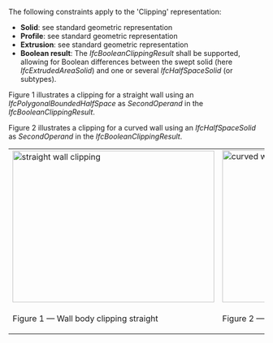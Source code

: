 The following constraints apply to the 'Clipping' representation:

* **Solid**: see standard geometric representation
* **Profile**: see standard geometric representation
* **Extrusion**: see standard geometric representation
* **Boolean result**: The _IfcBooleanClippingResult_ shall be supported, allowing for Boolean differences between the swept solid (here _IfcExtrudedAreaSolid_) and one or several _IfcHalfSpaceSolid_ (or subtypes).

Figure 1 illustrates a clipping for a straight wall using an _IfcPolygonalBoundedHalfSpace_ as _SecondOperand_ in the _IfcBooleanClippingResult_.

Figure 2 illustrates a clipping for a curved wall using an _IfcHalfSpaceSolid_ as _SecondOperand_ in the _IfcBooleanClippingResult_.

<table cellpadding="2" cellspacing="2">
<tr>
<td><img src="../../../figures/IfcWallStandard_StraigthWall_03-Layout1.gif" alt="straight wall clipping" border="0" height="299" width="397"></td>
<td><img src="../../../figures/IfcWallStandard_CurvedWall_03-Layout1.gif" alt="curved wall clipping" border="0" height="300" width="400"></td>
</tr>
<tr>
<td width="397"><p class="figure">Figure 1 &mdash; Wall body clipping straight</p></td>
<td width="400"><p class="figure">Figure 2 &mdash; Wall body clipping curved</p></td>
</tr>
</table>